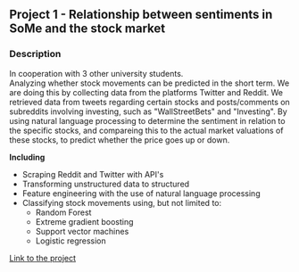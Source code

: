 ## Project 1 - Relationship between sentiments in SoMe and the stock market 

### Description
In cooperation with 3 other university students.   
Analyzing whether stock movements can be predicted in the short term. We are doing this by collecting data from the platforms Twitter and Reddit. We retrieved data from tweets regarding certain stocks and posts/comments on subreddits involving investing, such as "WallStreetBets" and "Investing". By using natural language processing to determine the sentiment in relation to the specific stocks, and compareing this to the actual market valuations of these stocks, to predict whether the price goes up or down.

**Including**
  - Scraping Reddit and Twitter with API's
  - Transforming unstructured data to structured
  - Feature engineering with the use of natural language processing
  - Classifying stock movements using, but not limited to:
    - Random Forest
    - Extreme gradient boosting
    - Support vector machines
    - Logistic regression

[Link to the project](https://github.com/DataScienceProjectUni/PredictStockusingRedditandTwitter) 




